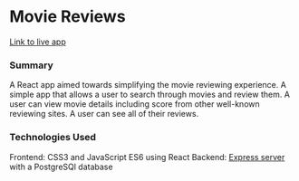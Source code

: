 # Movie Reviews

[Link to live app](https://movie-app.eddiebueno.now.sh/login)

### Summary
A React app aimed towards simplifying the movie reviewing experience. A simple app that allows a user to search
through movies and review them. A user can view movie details including score from other well-known reviewing sites.
A user can see all of their reviews. 


### Technologies Used
Frontend: CSS3 and JavaScript ES6 using React
Backend: [Express server](https://github.com/eddiebueno/movie-server) with a PostgreSQl database
